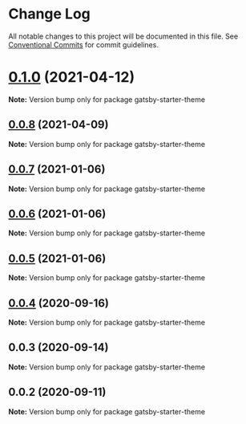 # Change Log

All notable changes to this project will be documented in this file.
See [Conventional Commits](https://conventionalcommits.org) for commit guidelines.

# [0.1.0](https://github.com/gatsbyjs/themes/compare/gatsby-starter-theme@0.0.8...gatsby-starter-theme@0.1.0) (2021-04-12)

**Note:** Version bump only for package gatsby-starter-theme

## [0.0.8](https://github.com/gatsbyjs/themes/compare/gatsby-starter-theme@0.0.7...gatsby-starter-theme@0.0.8) (2021-04-09)

**Note:** Version bump only for package gatsby-starter-theme

## [0.0.7](https://github.com/gatsbyjs/themes/compare/gatsby-starter-theme@0.0.6...gatsby-starter-theme@0.0.7) (2021-01-06)

**Note:** Version bump only for package gatsby-starter-theme

## [0.0.6](https://github.com/gatsbyjs/themes/compare/gatsby-starter-theme@0.0.5...gatsby-starter-theme@0.0.6) (2021-01-06)

**Note:** Version bump only for package gatsby-starter-theme

## [0.0.5](https://github.com/gatsbyjs/themes/compare/gatsby-starter-theme@0.0.4...gatsby-starter-theme@0.0.5) (2021-01-06)

**Note:** Version bump only for package gatsby-starter-theme

## [0.0.4](https://github.com/gatsbyjs/themes/compare/gatsby-starter-theme@0.0.3...gatsby-starter-theme@0.0.4) (2020-09-16)

**Note:** Version bump only for package gatsby-starter-theme

## 0.0.3 (2020-09-14)

**Note:** Version bump only for package gatsby-starter-theme

## 0.0.2 (2020-09-11)

**Note:** Version bump only for package gatsby-starter-theme
